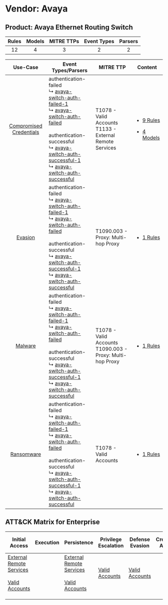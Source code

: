 Vendor: Avaya
=============
Product: Avaya Ethernet Routing Switch
--------------------------------------
| Rules | Models | MITRE TTPs | Event Types | Parsers |
|:-----:|:------:|:----------:|:-----------:|:-------:|
|  12   |   4    |     3      |      2      |    2    |

|                                  Use-Case                                  | Event Types/Parsers                                                                                                                                                                                                                                                                                                                                                                                                                  | MITRE TTP                                                        | Content                                                                                                                                |
|:--------------------------------------------------------------------------:| ------------------------------------------------------------------------------------------------------------------------------------------------------------------------------------------------------------------------------------------------------------------------------------------------------------------------------------------------------------------------------------------------------------------------------------ | ---------------------------------------------------------------- | -------------------------------------------------------------------------------------------------------------------------------------- |
| [Compromised Credentials](../../../UseCases/uc_compromised_credentials.md) |  authentication-failed<br> ↳ [avaya-switch-auth-failed-1](Parsers/parserContent_avaya-switch-auth-failed-1.md)<br> ↳ [avaya-switch-auth-failed](Parsers/parserContent_avaya-switch-auth-failed.md)<br><br> authentication-successful<br> ↳ [avaya-switch-auth-successful-1](Parsers/parserContent_avaya-switch-auth-successful-1.md)<br> ↳ [avaya-switch-auth-successful](Parsers/parserContent_avaya-switch-auth-successful.md)<br> | T1078 - Valid Accounts<br>T1133 - External Remote Services<br>   | [<ul><li>9 Rules</li></ul><ul><li>4 Models</li></ul>](Rules_Models/r_m_avaya_avaya_ethernet_routing_switch_Compromised_Credentials.md) |
|                 [Evasion](../../../UseCases/uc_evasion.md)                 |  authentication-failed<br> ↳ [avaya-switch-auth-failed-1](Parsers/parserContent_avaya-switch-auth-failed-1.md)<br> ↳ [avaya-switch-auth-failed](Parsers/parserContent_avaya-switch-auth-failed.md)<br><br> authentication-successful<br> ↳ [avaya-switch-auth-successful-1](Parsers/parserContent_avaya-switch-auth-successful-1.md)<br> ↳ [avaya-switch-auth-successful](Parsers/parserContent_avaya-switch-auth-successful.md)<br> | T1090.003 - Proxy: Multi-hop Proxy<br>                           | [<ul><li>1 Rules</li></ul>](Rules_Models/r_m_avaya_avaya_ethernet_routing_switch_Evasion.md)                                           |
|                 [Malware](../../../UseCases/uc_malware.md)                 |  authentication-failed<br> ↳ [avaya-switch-auth-failed-1](Parsers/parserContent_avaya-switch-auth-failed-1.md)<br> ↳ [avaya-switch-auth-failed](Parsers/parserContent_avaya-switch-auth-failed.md)<br><br> authentication-successful<br> ↳ [avaya-switch-auth-successful-1](Parsers/parserContent_avaya-switch-auth-successful-1.md)<br> ↳ [avaya-switch-auth-successful](Parsers/parserContent_avaya-switch-auth-successful.md)<br> | T1078 - Valid Accounts<br>T1090.003 - Proxy: Multi-hop Proxy<br> | [<ul><li>1 Rules</li></ul>](Rules_Models/r_m_avaya_avaya_ethernet_routing_switch_Malware.md)                                           |
|              [Ransomware](../../../UseCases/uc_ransomware.md)              |  authentication-failed<br> ↳ [avaya-switch-auth-failed-1](Parsers/parserContent_avaya-switch-auth-failed-1.md)<br> ↳ [avaya-switch-auth-failed](Parsers/parserContent_avaya-switch-auth-failed.md)<br><br> authentication-successful<br> ↳ [avaya-switch-auth-successful-1](Parsers/parserContent_avaya-switch-auth-successful-1.md)<br> ↳ [avaya-switch-auth-successful](Parsers/parserContent_avaya-switch-auth-successful.md)<br> | T1078 - Valid Accounts<br>                                       | [<ul><li>1 Rules</li></ul>](Rules_Models/r_m_avaya_avaya_ethernet_routing_switch_Ransomware.md)                                        |

ATT&CK Matrix for Enterprise
----------------------------
| Initial Access                                                                                                                                   | Execution | Persistence                                                                                                                                      | Privilege Escalation                                                | Defense Evasion                                                     | Credential Access | Discovery | Lateral Movement | Collection | Command and Control                                                                                                                       | Exfiltration | Impact |
| ------------------------------------------------------------------------------------------------------------------------------------------------ | --------- | ------------------------------------------------------------------------------------------------------------------------------------------------ | ------------------------------------------------------------------- | ------------------------------------------------------------------- | ----------------- | --------- | ---------------- | ---------- | ----------------------------------------------------------------------------------------------------------------------------------------- | ------------ | ------ |
| [External Remote Services](https://attack.mitre.org/techniques/T1133)<br><br>[Valid Accounts](https://attack.mitre.org/techniques/T1078)<br><br> |           | [External Remote Services](https://attack.mitre.org/techniques/T1133)<br><br>[Valid Accounts](https://attack.mitre.org/techniques/T1078)<br><br> | [Valid Accounts](https://attack.mitre.org/techniques/T1078)<br><br> | [Valid Accounts](https://attack.mitre.org/techniques/T1078)<br><br> |                   |           |                  |            | [Proxy: Multi-hop Proxy](https://attack.mitre.org/techniques/T1090/003)<br><br>[Proxy](https://attack.mitre.org/techniques/T1090)<br><br> |              |        |